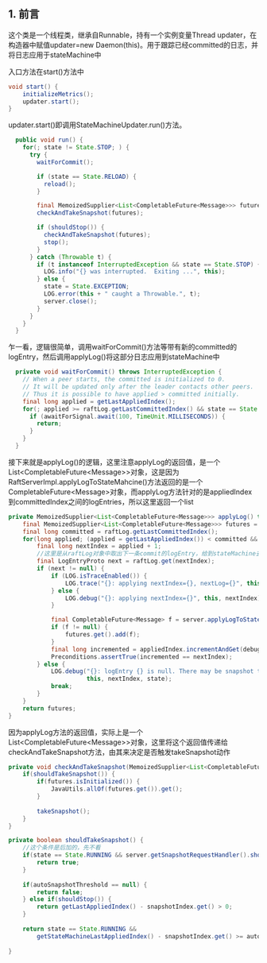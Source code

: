 ## 1. 前言

这个类是一个线程类，继承自Runnable，持有一个实例变量Thread updater，在构造器中赋值updater=new Daemon(this)。用于跟踪已经committed的日志，并将日志应用于stateMachine中

入口方法在start()方法中

```java
void start() {
    initializeMetrics();
    updater.start();
}
```

updater.start()即调用StateMachineUpdater.run()方法。

```java
  public void run() {
    for(; state != State.STOP; ) {
      try {
        waitForCommit();

        if (state == State.RELOAD) {
          reload();
        }

        final MemoizedSupplier<List<CompletableFuture<Message>>> futures = applyLog();
        checkAndTakeSnapshot(futures);

        if (shouldStop()) {
          checkAndTakeSnapshot(futures);
          stop();
        }
      } catch (Throwable t) {
        if (t instanceof InterruptedException && state == State.STOP) {
          LOG.info("{} was interrupted.  Exiting ...", this);
        } else {
          state = State.EXCEPTION;
          LOG.error(this + " caught a Throwable.", t);
          server.close();
        }
      }
    }
  }
```

乍一看，逻辑很简单，调用waitForCommit()方法等带有新的committed的logEntry，然后调用applyLog()将这部分日志应用到stateMachine中

```java
  private void waitForCommit() throws InterruptedException {
    // When a peer starts, the committed is initialized to 0.
    // It will be updated only after the leader contacts other peers.
    // Thus it is possible to have applied > committed initially.
    final long applied = getLastAppliedIndex();
    for(; applied >= raftLog.getLastCommittedIndex() && state == State.RUNNING && !shouldStop(); ) {
      if (awaitForSignal.await(100, TimeUnit.MILLISECONDS)) {
        return;
      }
    }
  }
```

接下来就是applyLog()的逻辑，这里注意applyLog的返回值，是一个List<CompletableFuture\<Message>>对象，这是因为RaftServerImpl.applyLogToStateMahcine()方法返回的是一个CompletableFuture\<Message>对象，而applyLog方法针对的是appliedIndex到committedIndex之间的logEntries，所以这里返回一个list

```java
private MemoizedSupplier<List<CompletableFuture<Message>>> applyLog() throws RaftLogIOException {
    final MemoizedSupplier<List<CompletableFuture<Message>>> futures = MemoizedSupplier.valueOf(ArrayList::new);
    final long committed = raftLog.getLastCommittedIndex();
    for(long applied; (applied = getLastAppliedIndex()) < committed && state == State.RUNNING && !shouldStop(); ) {
        final long nextIndex = applied + 1;
        //这里是从raftLog对象中取出下一条commit的logEntry，给到stateMachine去apply
        final LogEntryProto next = raftLog.get(nextIndex);
        if (next != null) {
            if (LOG.isTraceEnabled()) {
                LOG.trace("{}: applying nextIndex={}, nextLog={}", this, nextIndex, LogProtoUtils.toLogEntryString(next));
            } else {
                LOG.debug("{}: applying nextIndex={}", this, nextIndex);
            }

            final CompletableFuture<Message> f = server.applyLogToStateMachine(next);
            if (f != null) {
                futures.get().add(f);
            }
            final long incremented = appliedIndex.incrementAndGet(debugIndexChange);
            Preconditions.assertTrue(incremented == nextIndex);
        } else {
            LOG.debug("{}: logEntry {} is null. There may be snapshot to load. state:{}",
                      this, nextIndex, state);
            break;
        }
    }
    return futures;
}
```

因为applyLog方法的返回值，实际上是一个List\<CompletableFuture\<Message>>对象，这里将这个返回值传递给checkAndTakeSnapshot方法，由其来决定是否触发takeSnapshot动作

```java
private void checkAndTakeSnapshot(MemoizedSupplier<List<CompletableFuture<Message>>> future) throws ExecutionException, InterruptedException {
    if(shouldTakeSnapshot()) {
        if(futures.isInitialized()) {
            JavaUtils.allOf(futures.get()).get();
        }
        
        takeSnapshot();
    } 
}

private boolean shouldTakeSnapshot() {
    //这个条件是后加的，先不看
    if(state == State.RUNNING && server.getSnapshotRequestHandler().shouldTriggerSnapshot(())) {
        return true;
    }
       
    if(autoSnapshotThreshold == null) {
        return false;
    } else if(shouldStop()) {
        return getLastAppliedIndex() - snapshotIndex.get() > 0;
    }   
    
    return state == State.RUNNING && 
        getStateMachineLastAppliedIndex() - snapshotIndex.get() >= autoSnapshotThreshold;
       
}
```

